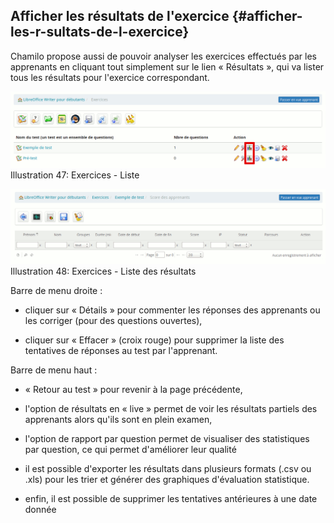 ## Afficher les résultats de l&#039;exercice {#afficher-les-r-sultats-de-l-exercice}

Chamilo propose aussi de pouvoir analyser les exercices effectués par les apprenants en cliquant tout simplement sur le lien « Résultats », qui va lister tous les résultats pour l&#039;exercice correspondant.

![](../assets/graficos37.png)Illustration 47: Exercices - Liste

![](../assets/graficos38.png)Illustration 48: Exercices - Liste des résultats

Barre de menu droite :

*   cliquer sur « Détails » pour commenter les réponses des apprenants ou les corriger (pour des questions ouvertes),

*   cliquer sur « Effacer » (croix rouge) pour supprimer la liste des tentatives de réponses au test par l&#039;apprenant.

Barre de menu haut :

*   « Retour au test » pour revenir à la page précédente,

*   l&#039;option de résultats en « live » permet de voir les résultats partiels des apprenants alors qu&#039;ils sont en plein examen,

*   l&#039;option de rapport par question permet de visualiser des statistiques par question, ce qui permet d&#039;améliorer leur qualité

*   il est possible d&#039;exporter les résultats dans plusieurs formats (.csv ou .xls) pour les trier et générer des graphiques d&#039;évaluation statistique.

*   enfin, il est possible de supprimer les tentatives antérieures à une date donnée
